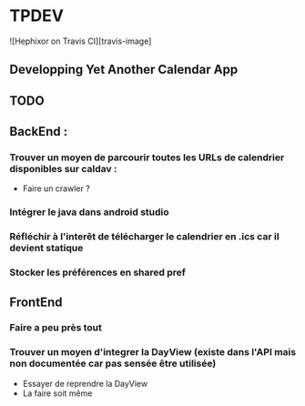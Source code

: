 # TPDEV
![Hephixor on Travis CI][travis-image]

## Developping Yet Another Calendar App

## TODO

## BackEnd :
### Trouver un moyen de parcourir toutes les URLs de calendrier disponibles sur caldav :
* Faire un crawler ?

### Intégrer le java dans android studio
### Réfléchir à l'interêt de télécharger le calendrier en .ics car il devient statique
### Stocker les préférences en shared pref

## FrontEnd

### Faire a peu près tout

### Trouver un moyen d'integrer la DayView (existe dans l'API mais non documentée car pas sensée être utilisée)
* Essayer de reprendre la DayView
* La faire soit même

 
